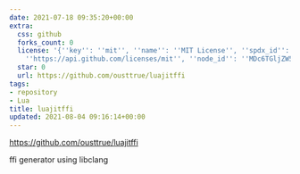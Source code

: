 ```yaml
---
date: 2021-07-18 09:35:20+00:00
extra:
  css: github
  forks_count: 0
  license: '{''key'': ''mit'', ''name'': ''MIT License'', ''spdx_id'': ''MIT'', ''url'':
    ''https://api.github.com/licenses/mit'', ''node_id'': ''MDc6TGljZW5zZTEz''}'
  star: 0
  url: https://github.com/ousttrue/luajitffi
tags:
- repository
- Lua
title: luajitffi
updated: 2021-08-04 09:16:14+00:00
---
```


<https://github.com/ousttrue/luajitffi>

ffi generator using libclang
